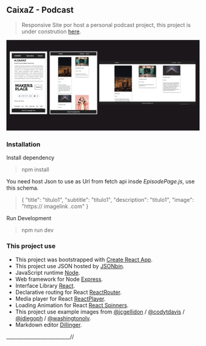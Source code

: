 ## CaixaZ - Podcast
>Responsive Site por host a personal podcast project, this project is under constrution [here](https://observerplayground.herokuapp.com/).

![Screen](https://raw.githubusercontent.com/izichtl/caixazpodcast/master/src/img/host_img-01.png) 
### Installation
Install dependency 
>npm install

You need host Json to use as Url from fetch api insde *EpisodePage.js*, use this schema.
>{
    "title": "titulo1",
    "subtitle": "titulo1",
    "description": "titulo1",
    "image": "https:// imagelink .com"
 > }

Run Development 
> npm run dev 

### This project use
* This project was bootstrapped with [Create React App](https://github.com/facebook/create-react-app).
* This project use JSON hosted by [JSONbin](https://jsonbin.io/).
* JavaScript runtime [Node](https://nodejs.org/en/).
* Web framework for Node [Express](https://expressjs.com/en/starter/installing.html).
* Interface Library [React](https://reactjs.org/).
* Declarative routing for React [ReactRouter](https://www.npmjs.com/package/react-router).
* Media player for React [ReactPlayer](https://www.npmjs.com/package/react-player).
* Loading Animation for React  [React Spinners](https://github.com/davidhu2000/react-spinners).
* This project use example images from [@jcgellidon](https://unsplash.com/@jcgellidon)  / [@codytdavis](https://unsplash.com/@codytdavis) / [@jdiegoph](https://unsplash.com/@jdiegoph)  / [@washingtonolv](https://unsplash.com/@washingtonolv).
*  Markdown editor [Dillinger](http://dillinger.io).

__________________________//

